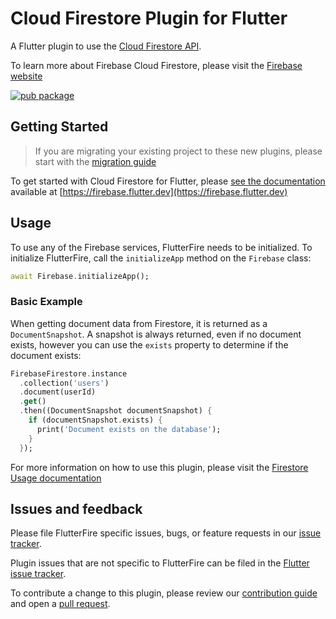 # Cloud Firestore Plugin for Flutter

A Flutter plugin to use the [Cloud Firestore API](https://firebase.google.com/docs/firestore/).

To learn more about Firebase Cloud Firestore, please visit the [Firebase website](https://firebase.google.com/products/firestore)

[![pub package](https://img.shields.io/pub/v/cloud_firestore.svg)](https://pub.dev/packages/cloud_firestore)

## Getting Started

> If you are migrating your existing project to these new plugins, please start with the [migration guide](https://firebase.flutter.dev/docs/migration)

To get started with Cloud Firestore for Flutter, please [see the documentation](https://firebase.flutter.dev/docs/firestore/overview) available
 at [https://firebase.flutter.dev](https://firebase.flutter.dev)

## Usage

To use any of the Firebase services, FlutterFire needs to be initialized.  To initialize FlutterFire,
call the `initializeApp` method on the `Firebase` class:

```dart
await Firebase.initializeApp();
```

### Basic Example

When getting document data from Firestore, it is returned as a `DocumentSnapshot`. A snapshot is always returned,
even if no document exists, however you can use the `exists` property to determine if the document exists:

```dart
FirebaseFirestore.instance
  .collection('users')
  .document(userId)
  .get()
  .then((DocumentSnapshot documentSnapshot) {
    if (documentSnapshot.exists) {
      print('Document exists on the database');
    }
  });
```
For more information on how to use this plugin,
please visit the [Firestore Usage documentation](https://firebase.flutter.dev/docs/firestore/usage)


## Issues and feedback

Please file FlutterFire specific issues, bugs, or feature requests in our [issue tracker](https://github.com/FirebaseExtended/flutterfire/issues/new).

Plugin issues that are not specific to FlutterFire can be filed in the [Flutter issue tracker](https://github.com/flutter/flutter/issues/new).

To contribute a change to this plugin,
please review our [contribution guide](https://github.com/FirebaseExtended/flutterfire/blob/master/CONTRIBUTING.md)
and open a [pull request](https://github.com/FirebaseExtended/flutterfire/pulls).
